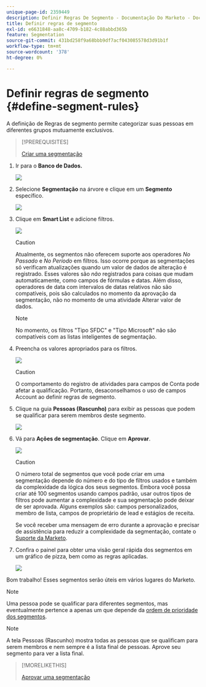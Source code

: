```yaml
---
unique-page-id: 2359449
description: Definir Regras De Segmento - Documentação Do Marketo - Documentação Do Produto
title: Definir regras de segmento
exl-id: e6631848-aa8c-4709-b182-4c88abbd365b
feature: Segmentation
source-git-commit: 431bd258f9a68bbb9df7acf043085578d3d91b1f
workflow-type: tm+mt
source-wordcount: '378'
ht-degree: 0%

---
```


# Definir regras de segmento {#define-segment-rules}

A definição de Regras de segmento permite categorizar suas pessoas em diferentes grupos mutuamente exclusivos.

>[!PREREQUISITES]
>
>[Criar uma segmentação](/help/marketo/product-docs/personalization/segmentation-and-snippets/segmentation/create-a-segmentation.md)

1. Ir para o **Banco de Dados.**

   ![](assets/image2017-3-28-14-3a7-3a42.png)

1. Selecione **Segmentação** na árvore e clique em um **Segmento** específico.

   ![](assets/image2017-3-28-14-3a11-3a15.png)

1. Clique em **Smart List** e adicione filtros.

   ![](assets/image2017-3-28-14-3a18-3a19.png)

   >[!CAUTION]
   >
   >Atualmente, os segmentos não oferecem suporte aos operadores _No Passado_ e _No Período_ em filtros. Isso ocorre porque as segmentações só verificam atualizações quando um valor de dados de alteração é registrado. Esses valores são _não_ registrados para coisas que mudam automaticamente, como campos de fórmulas e datas. Além disso, operadores de data com intervalos de datas relativos não são compatíveis, pois são calculados no momento da aprovação da segmentação, não no momento de uma atividade Alterar valor de dados.

   >[!NOTE]
   >
   >No momento, os filtros &quot;Tipo SFDC&quot; e &quot;Tipo Microsoft&quot; não são compatíveis com as listas inteligentes de segmentação.

1. Preencha os valores apropriados para os filtros.

   ![](assets/image2017-3-28-14-3a18-3a33.png)

   >[!CAUTION]
   >
   >O comportamento do registro de atividades para campos de Conta pode afetar a qualificação. Portanto, desaconselhamos o uso de campos Account ao definir regras de segmento.

1. Clique na guia **Pessoas (Rascunho)** para exibir as pessoas que podem se qualificar para serem membros deste segmento.

   ![](assets/image2017-3-28-14-3a20-3a15.png)

1. Vá para **Ações de segmentação**. Clique em **Aprovar**.

   ![](assets/image2014-9-15-11-3a36-3a7.png)

   >[!CAUTION]
   >
   >O número total de segmentos que você pode criar em uma segmentação depende do número e do tipo de filtros usados e também da complexidade da lógica dos seus segmentos. Embora você possa criar até 100 segmentos usando campos padrão, usar outros tipos de filtros pode aumentar a complexidade e sua segmentação pode deixar de ser aprovada. Alguns exemplos são: campos personalizados, membro de lista, campos de proprietário de lead e estágios de receita.
   >
   >Se você receber uma mensagem de erro durante a aprovação e precisar de assistência para reduzir a complexidade da segmentação, contate o [Suporte da Marketo](https://nation.marketo.com/t5/Support/ct-p/Support).

1. Confira o painel para obter uma visão geral rápida dos segmentos em um gráfico de pizza, bem como as regras aplicadas.

   ![](assets/image2014-9-15-11-3a36-3a19.png)

Bom trabalho! Esses segmentos serão úteis em vários lugares do Marketo.

>[!NOTE]
>
>Uma pessoa pode se qualificar para diferentes segmentos, mas eventualmente pertence a apenas um que depende da [ordem de prioridade dos segmentos](/help/marketo/product-docs/personalization/segmentation-and-snippets/segmentation/segmentation-order-priority.md).

>[!NOTE]
>
>A tela Pessoas (Rascunho) mostra todas as pessoas que se qualificam para serem membros e nem sempre é a lista final de pessoas. Aprove seu segmento para ver a lista final.

>[!MORELIKETHIS]
>
>[Aprovar uma segmentação](/help/marketo/product-docs/personalization/segmentation-and-snippets/segmentation/approve-a-segmentation.md)
